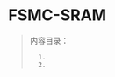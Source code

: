 <!--
 * @Date: 2024-06-06
 * @LastEditors: GoKo-Son626
 * @LastEditTime: 2024-07-17
 * @FilePath: \STM32_Study\入门篇\10.FMC\FSMC-SRAM.md
 * @Description: 该模板为所有笔记模板
-->

# FSMC-SRAM

> 内容目录：
> 
>       1. 
>       2. 